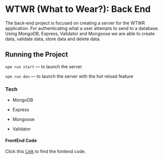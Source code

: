 # WTWR (What to Wear?): Back End
The back-end project is focused on creating a server for the WTWR application. For authenticating what a user attempts to send to a database. Using MongoDB, Express, Validator and Mongoose we are able to create data, validate data, store data and delete data. 


## Running the Project
`npm run start` — to launch the server 

`npm run dev` — to launch the server with the hot reload feature

### Tech 

- MongoDB

- Express

- Mongoose

- Validator


#### FrontEnd Code

Click this [Link](https://github.com/Sourcloudii/se_project_react) to find the fontend code.
